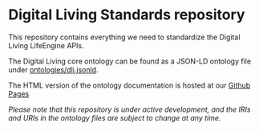 # Digital Living Standards repository

This repository contains everything we need to standardize the Digital Living
LifeEngine APIs.

The Digital Living core ontology can be found as a JSON-LD
ontology file under [ontologies/dli.jsonld](ontologies/dli.jsonld).

The HTML version of the ontology documentation is hosted at our 
[Github Pages](https://digitalliving.github.io/standards/)

_Please note that this repository is under active development, and the IRIs
and URIs in the ontology files are subject to change at any time._ 